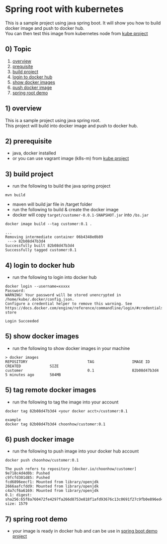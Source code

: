 # Spring root with kubernetes
This is a sample project using java spring boot. It will show you how to build docker image and push to docker hub.  
You can then test this image from kubernetes node from [kube project](https://github.com/choonhow/kube)

## 0) Topic
1) [overview](#1-overview)  
2) [prequisite](#2-prerequisite)  
3) [build project](#3-build-project) 
4) [login to docker hub](#4-login-to-docker-hub)
5) [show docker images](#5-show-docker-images)
6) [push docker image](#6-push-docker-image)
7) [spring root demo](#7-spring-root-demo)

## 1) overview
This is a sample project using java spring root.  
This project will build into docker image and push to docker hub.  

## 2) prerequisite
- java, docker installed
- or you can use vagrant image (k8s-m) from [kube project](https://github.com/choonhow/kube)

## 3) build project
- run the following to build the java spring project
```
mvn build
```
- maven will build jar file in /target folder 
- run the following to build & create the docker image
- docker will copy `target/customer-0.0.1-SNAPSHOT.jar` into `/bs.jar`
```
docker image build --tag customer:0.1 .

...
Removing intermediate container 06b4348e0b89
 ---> 82b08d47b3d4
Successfully built 82b08d47b3d4
Successfully tagged customer:0.1

```

## 4) login to docker hub
- run the following to login into docker hub
```
docker login --username=xxxxx
Password:
WARNING! Your password will be stored unencrypted in /home/kube/.docker/config.json.
Configure a credential helper to remove this warning. See
https://docs.docker.com/engine/reference/commandline/login/#credentials-store

Login Succeeded
```

## 5) show docker images
- run the following to show docker images in your machine

```
> docker images
REPOSITORY                           TAG                 IMAGE ID            CREATED             SIZE
customer                             0.1                 82b08d47b3d4        5 minutes ago       504MB
```

## 5) tag remote docker images
- run the following to tag the image into your account
```
docker tag 82b08d47b3d4 <your docker acct>/customer:0.1

example
docker tag 82b08d47b3d4 choonhow/customer:0.1
```

## 6) push docker image
- run the following to push image into your docker hub account
```
docker push choonhow/customer:0.1

The push refers to repository [docker.io/choonhow/customer]
9e718c4d4d0b: Pushed
c9fcfd301d85: Pushed
fcd6896eecf1: Mounted from library/openjdk
2666aafcfdd9: Mounted from library/openjdk
c4a7cf6a6169: Mounted from library/openjdk
0.1: digest: sha256:65f8a760472fe4297fa266d8753e818f1afd93676c13c0691f27c9fb0e896ed4 size: 1579
```

## 7) spring root demo
- your image is ready in docker hub and can be use in [spring boot demo project](https://github.com/choonhow/kube#11-setup-spring-boot-demo)
